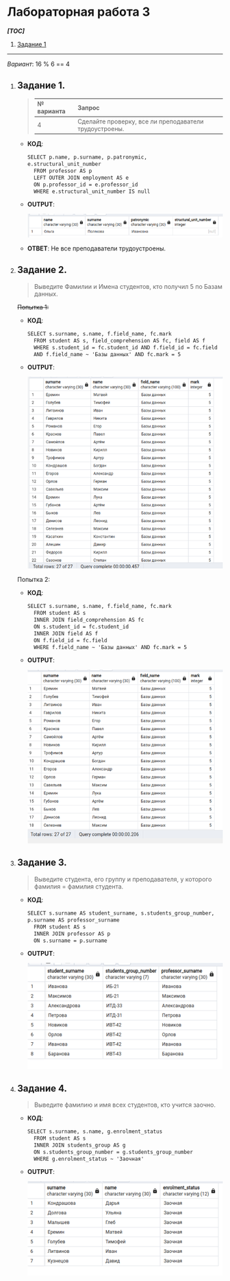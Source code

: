 # Лабораторная работа 3

***[TOC]***
1.  [Задание 1](#задание-1)

---

*Вариант*: 16 % 6 == 4

1.  ## Задание 1.

    > | № варианта | Запрос                                                                                                          |
    > |------------|-----------------------------------------------------------------------------------------------------------------|
    > | 4          | Сделайте проверку, все ли преподаватели трудоустроены.                                                          |

    *   **КОД**:

        ```pgsql
        SELECT p.name, p.surname, p.patronymic, e.structural_unit_number
          FROM professor AS p
          LEFT OUTER JOIN employment AS e
          ON p.professor_id = e.professor_id
          WHERE e.structural_unit_number IS null
        ```

    *   **OUTPUT**:

        ![Alt text](image.png)

    *   **ОТВЕТ**: Не все преподаватели трудоустроены.
2.  ## Задание 2.

    > Выведите Фамилии и Имена студентов, кто получил 5 по Базам данных.

    ~~Попытка 1:~~

    *   **КОД**:

        ```pgsql
        SELECT s.surname, s.name, f.field_name, fc.mark 
          FROM student AS s, field_comprehension AS fc, field AS f
          WHERE s.student_id = fc.student_id AND f.field_id = fc.field
          AND f.field_name ~ 'Базы данных' AND fc.mark = 5
        ```

    *   **OUTPUT**:

        ![Alt text](image-1.png)

    Попытка 2:

    *   **КОД**:

        ```pgsql
        SELECT s.surname, s.name, f.field_name, fc.mark 
          FROM student AS s
          INNER JOIN field_comprehension AS fc
          ON s.student_id = fc.student_id
          INNER JOIN field AS f
          ON f.field_id = fc.field
          WHERE f.field_name ~ 'Базы данных' AND fc.mark = 5
        ```

    *   **OUTPUT**:

        ![Alt text](image-3.png)

3.  ## Задание 3.

    > Выведите студента, его группу и преподавателя, у которого фамилия = фамилия студента.

    *   **КОД**:

        ```pgsql
        SELECT s.surname AS student_surname, s.students_group_number, p.surname AS professor_surname
          FROM student AS s
          INNER JOIN professor AS p
          ON s.surname = p.surname
        ```

    *   **OUTPUT**:

        ![Alt text](image-4.png)

4.  ## Задание 4.

    > Выведите фамилию и имя всех студентов, кто учится заочно.

    *   **КОД**:

        ```pgsql
        SELECT s.surname, s.name, g.enrolment_status
          FROM student AS s
          INNER JOIN students_group AS g
          ON s.students_group_number = g.students_group_number
          WHERE g.enrolment_status ~ 'Заочная'
        ```

    *   **OUTPUT**:

        ![Alt text](image-5.png)
